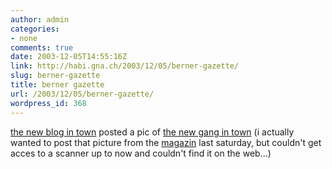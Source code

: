 ```yaml
---
author: admin
categories:
- none
comments: true
date: 2003-12-05T14:55:16Z
link: http://habi.gna.ch/2003/12/05/berner-gazette/
slug: berner-gazette
title: berner gazette
url: /2003/12/05/berner-gazette/
wordpress_id: 368
---
```


[the new blog in town](http://www.bernergazette.ch/) posted a pic of [the new gang in town](http://www.bernergazette.ch/archives/000069.html)
(i actually wanted to post that picture from the [magazin](http://www.dasmagazin.ch/) last saturday, but couldn't get acces to a scanner up to now and couldn't find it on the web...)
